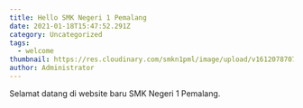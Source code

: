 ```yaml
---
title: Hello SMK Negeri 1 Pemalang
date: 2021-01-18T15:47:52.291Z
category: Uncategorized
tags:
  - welcome
thumbnail: https://res.cloudinary.com/smkn1pml/image/upload/v1612078707/background_vjqweg.jpg
author: Administrator
---
```

Selamat datang di website baru SMK Negeri 1 Pemalang.